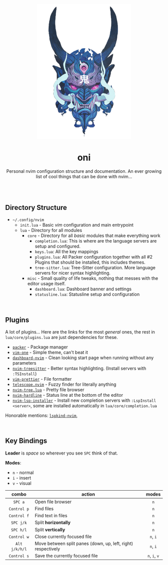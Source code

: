 <p align="center">
	<img alt="oni mask" src="./.github/images/oni.png" width="300"/>
</p>


<h1 align="center">oni</h1>

<p align="center">Personal nvim configuration structure and documentation. An ever growing list of cool things that can be done with nvim...</p>
<br/><br/>

## Directory Structure
- `~/.config/nvim`
	- `init.lua` - Basic _vim_ configuration and main entrypoint
	- `lua` - Directory for all modules
		- `core` - Directory for all _basic_ modules that make everything work
			- `completion.lua`: This is where are the language servers are setup and configured.
			- `keys.lua`: All the key mappings
			- `plugins.lua`: All Packer configuration together with all #2 Plugins that should be installed, this includes themes.
			- `tree-sitter.lua`: Tree-Sitter configuration. More language servers for nicer syntax highlighting.
		- `misc` - Small quality of life tweaks, nothing that messes with the editor usage itself.
			- `dashboard.lua`: Dashboard banner and settings
			- `statusline.lua`: Statusline setup and configuration


<br/>


## Plugins
A lot of plugins... Here are the links for the most _general_ ones, the rest in `lua/core/plugins.lua` are just dependencies for these.

- [`packer`](https://github.com/wbthomason/packer.nvim) - Package manager
- [`vim-one`](https://github.com/rakr/vim-one) - Simple theme, can't beat it
- [`dashboard-nvim`](https://github.com/glepnir/dashboard-nvim) - Clean looking start page when running without any parameters
- [`nvim-treesitter`](https://github.com/nvim-treesitter/nvim-treesitter) - Better syntax highlighting. (Install servers with `:TSInstall`)
- [`vim-prettier`](https://github.com/prettier/vim-prettier) - File formatter
- [`telescope.nvim`](https://github.com/nvim-telescope/telescope.nvim) - Fuzzy finder for literally anything
- [`nvim-tree.lua`](https://github.com/kyazdani42/nvim-tree.lua) - Pretty file browser
- [`nvim-hardline`](https://github.com/ojroques/nvim-hardline) - Status line at the bottom of the editor
- [`nvim-lsp-installer`](https://github.com/williamboman/nvim-lsp-installer) - Install new completion servers with `:LspInstall <server>`, some are installed automatically in `lua/core/completion.lua`

Honorable mentions: [`lspkind-nvim`](https://github.com/onsails/lspkind-nvim),


<br/>

## Key Bindings
**Leader** is _space_ so wherever you see `SPC` think of that.

**Modes**:
- `n` - normal
- `i` - insert
- `v` - visual

|     combo     | action                                                        |  modes   |
|:-------------:| ------------------------------------------------------------- |:--------:|
|    `SPC a`    | Open file browser                                             |   `n`    |
|  `Control p`  | Find files                                                    |   `n`    |
|  `Control f`  | Find text in files                                            |   `n`    |
|   `SPC j/k`   | Split **horizontally**                                        |   `n`    |
|   `SPC h/l`   | Split **vertically**                                          |   `n`    |
|  `Control w`  | Close currently focused file                                  | `n`, `i` |
| `Alt j/k/h/l` | Move between split panes (down, up, left, right) respectively | `n`, `i` |
|  `Control s`  | Save the currently focused file                               | `n`, `i`, `v`         |
